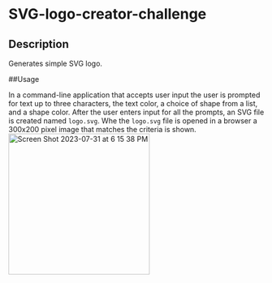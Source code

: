 # SVG-logo-creator-challenge

## Description

Generates simple SVG logo.


##Usage

In a command-line application that accepts user input the user is prompted for text up to three characters, the text color, a choice of shape from a list, and a shape color.
After the user enters input for all the prompts, an SVG file is created named `logo.svg`.
Whe the `logo.svg` file is opened in a browser a 300x200 pixel image that matches the criteria is shown.<img width="278" alt="Screen Shot 2023-07-31 at 6 15 38 PM" src="https://github.com/akecs512/SVG-logo-creator-challenge/assets/79340489/63d02890-ec30-4a0d-852e-b6e211c4b00a">
